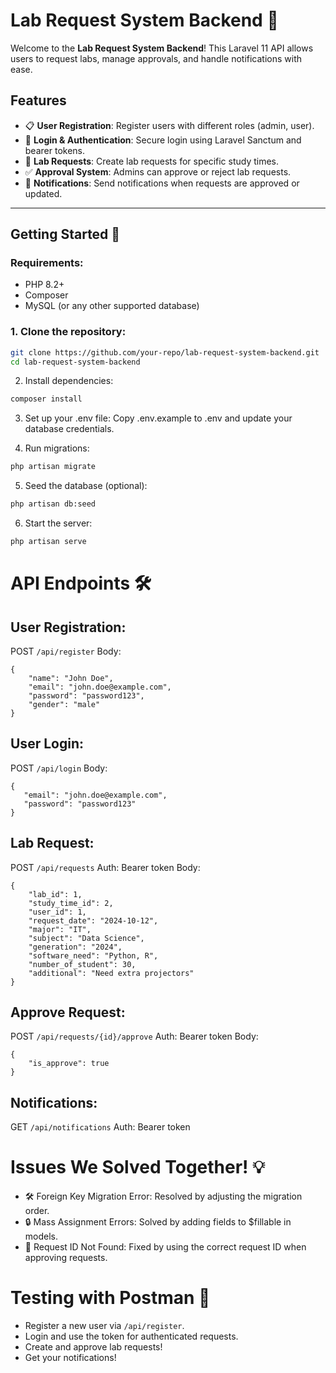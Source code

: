 # Lab Request System Backend 🌟

Welcome to the **Lab Request System Backend**! This Laravel 11 API allows users to request labs, manage approvals, and handle notifications with ease.

## Features
- 📋 **User Registration**: Register users with different roles (admin, user).
- 🔐 **Login & Authentication**: Secure login using Laravel Sanctum and bearer tokens.
- 📝 **Lab Requests**: Create lab requests for specific study times.
- ✅ **Approval System**: Admins can approve or reject lab requests.
- 🔔 **Notifications**: Send notifications when requests are approved or updated.

---

## Getting Started 🚀

### Requirements:
- PHP 8.2+
- Composer
- MySQL (or any other supported database)

### 1. Clone the repository:
```bash
git clone https://github.com/your-repo/lab-request-system-backend.git
cd lab-request-system-backend
```
2. Install dependencies:
```bash
composer install
```
3. Set up your .env file:
Copy .env.example to .env and update your database credentials.

4. Run migrations:
```bash
php artisan migrate
```

5. Seed the database (optional):
```bash
php artisan db:seed
```

6. Start the server:
```bash
php artisan serve
```

# API Endpoints 🛠️
## User Registration:
POST ```/api/register```
Body:
```
{
    "name": "John Doe",
    "email": "john.doe@example.com",
    "password": "password123",
    "gender": "male"
}
```

## User Login:
POST ```/api/login```
Body:
 ```
{
    "email": "john.doe@example.com",
    "password": "password123"
}
```

## Lab Request:
POST ```/api/requests```
Auth: Bearer token
Body:
```
{
    "lab_id": 1,
    "study_time_id": 2,
    "user_id": 1,
    "request_date": "2024-10-12",
    "major": "IT",
    "subject": "Data Science",
    "generation": "2024",
    "software_need": "Python, R",
    "number_of_student": 30,
    "additional": "Need extra projectors"
}
```

## Approve Request:
POST ```/api/requests/{id}/approve```
Auth: Bearer token
Body:
```
{
    "is_approve": true
}
```

## Notifications:
GET ```/api/notifications```
Auth: Bearer token

# Issues We Solved Together! 💡
- 🛠️ Foreign Key Migration Error: Resolved by adjusting the migration order.
- 🔒 Mass Assignment Errors: Solved by adding fields to $fillable in models.
- 🧪 Request ID Not Found: Fixed by using the correct request ID when approving requests.

# Testing with Postman 🧪
- Register a new user via ```/api/register```.
- Login and use the token for authenticated requests.
- Create and approve lab requests!
- Get your notifications!






